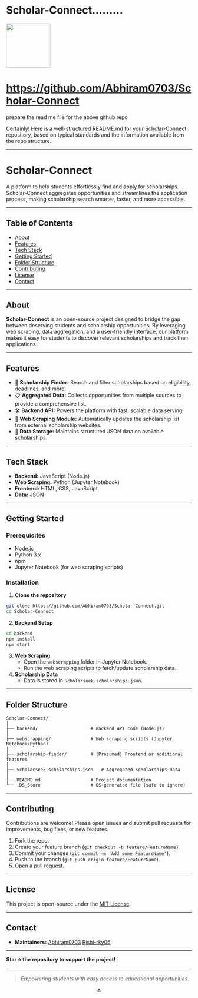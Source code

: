 ﻿# Scholar-Connect.........
 <img src="https://r2cdn.perplexity.ai/pplx-full-logo-primary-dark%402x.png" class="logo" width="120"/>

# https://github.com/Abhiram0703/Scholar-Connect

prepare the read me file for the above github repo

Certainly! Here is a well-structured README.md for your [Scholar-Connect](https://github.com/Abhiram0703/Scholar-Connect) repository, based on typical standards and the information available from the repo structure.

---

# Scholar-Connect

A platform to help students effortlessly find and apply for scholarships. Scholar-Connect aggregates opportunities and streamlines the application process, making scholarship search smarter, faster, and more accessible.

---

## Table of Contents

- [About](#about)
- [Features](#features)
- [Tech Stack](#tech-stack)
- [Getting Started](#getting-started)
- [Folder Structure](#folder-structure)
- [Contributing](#contributing)
- [License](#license)
- [Contact](#contact)

---

## About

**Scholar-Connect** is an open-source project designed to bridge the gap between deserving students and scholarship opportunities. By leveraging web scraping, data aggregation, and a user-friendly interface, our platform makes it easy for students to discover relevant scholarships and track their applications.

---

## Features

- 🔎 **Scholarship Finder:** Search and filter scholarships based on eligibility, deadlines, and more.
- 📋 **Aggregated Data:** Collects opportunities from multiple sources to provide a comprehensive list.
- 🛠️ **Backend API:** Powers the platform with fast, scalable data serving.
- 🤖 **Web Scraping Module:** Automatically updates the scholarship list from external scholarship websites.
- 📂 **Data Storage:** Maintains structured JSON data on available scholarships.

---

## Tech Stack

- **Backend:** JavaScript (Node.js)
- **Web Scraping:** Python (Jupyter Notebook)
- **Frontend:** HTML, CSS, JavaScript
- **Data:** JSON

---

## Getting Started

### Prerequisites

- Node.js
- Python 3.x
- npm
- Jupyter Notebook (for web scraping scripts)


### Installation

1. **Clone the repository**

```bash
git clone https://github.com/Abhiram0703/Scholar-Connect.git
cd Scholar-Connect
```

2. **Backend Setup**

```bash
cd backend
npm install
npm start
```

3. **Web Scraping**
    - Open the `webscrapping` folder in Jupyter Notebook.
    - Run the web scraping scripts to fetch/update scholarship data.
4. **Scholarship Data**
    - Data is stored in `Scholarseek.scholarships.json`.

---

## Folder Structure

```
Scholar-Connect/
│
├── backend/                    # Backend API code (Node.js)
│
├── webscrapping/               # Web scraping scripts (Jupyter Notebook/Python)
│
├── scholarship-finder/         # (Presumed) Frontend or additional features
│
├── Scholarseek.scholarships.json   # Aggregated scholarships data
│
├── README.md                   # Project documentation
└── .DS_Store                   # OS-generated file (safe to ignore)
```


---

## Contributing

Contributions are welcome! Please open issues and submit pull requests for improvements, bug fixes, or new features.

1. Fork the repo.
2. Create your feature branch (`git checkout -b feature/FeatureName`).
3. Commit your changes (`git commit -m 'Add some FeatureName'`).
4. Push to the branch (`git push origin feature/FeatureName`).
5. Open a pull request.

---

## License

This project is open-source under the [MIT License](LICENSE).

---

## Contact

- **Maintainers:**
[Abhiram0703](https://github.com/Abhiram0703)
[Rishi-rky06](https://github.com/Rishi-rky06)

---

**Star ⭐ the repository to support the project!**

---

> _Empowering students with easy access to educational opportunities._

<div style="text-align: center">⁂</div>

[^1]: Scholar-Connect

